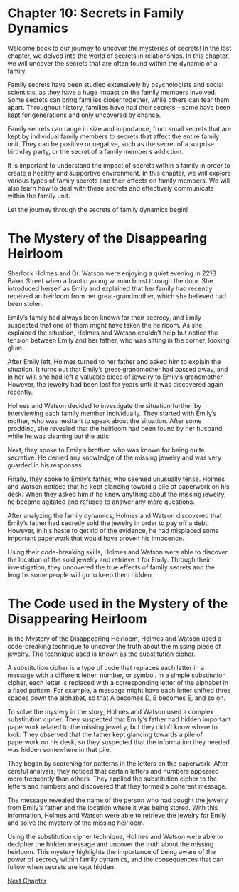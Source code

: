 # Chapter 10: Secrets in Family Dynamics

Welcome back to our journey to uncover the mysteries of secrets! In the last chapter, we delved into the world of secrets in relationships. In this chapter, we will uncover the secrets that are often found within the dynamic of a family. 

Family secrets have been studied extensively by psychologists and social scientists, as they have a huge impact on the family members involved. Some secrets can bring families closer together, while others can tear them apart. Throughout history, families have had their secrets – some have been kept for generations and only uncovered by chance. 

Family secrets can range in size and importance, from small secrets that are kept by individual family members to secrets that affect the entire family unit. They can be positive or negative, such as the secret of a surprise birthday party, or the secret of a family member’s addiction. 

It is important to understand the impact of secrets within a family in order to create a healthy and supportive environment. In this chapter, we will explore various types of family secrets and their effects on family members. We will also learn how to deal with these secrets and effectively communicate within the family unit. 

Let the journey through the secrets of family dynamics begin!
# The Mystery of the Disappearing Heirloom 

Sherlock Holmes and Dr. Watson were enjoying a quiet evening in 221B Baker Street when a frantic young woman burst through the door. She introduced herself as Emily and explained that her family had recently received an heirloom from her great-grandmother, which she believed had been stolen. 

Emily’s family had always been known for their secrecy, and Emily suspected that one of them might have taken the heirloom. As she explained the situation, Holmes and Watson couldn’t help but notice the tension between Emily and her father, who was sitting in the corner, looking glum. 

After Emily left, Holmes turned to her father and asked him to explain the situation. It turns out that Emily’s great-grandmother had passed away, and in her will, she had left a valuable piece of jewelry to Emily’s grandmother. However, the jewelry had been lost for years until it was discovered again recently. 

Holmes and Watson decided to investigate the situation further by interviewing each family member individually. They started with Emily’s mother, who was hesitant to speak about the situation. After some prodding, she revealed that the heirloom had been found by her husband while he was cleaning out the attic. 

Next, they spoke to Emily’s brother, who was known for being quite secretive. He denied any knowledge of the missing jewelry and was very guarded in his responses. 

Finally, they spoke to Emily’s father, who seemed unusually tense. Holmes and Watson noticed that he kept glancing toward a pile of paperwork on his desk. When they asked him if he knew anything about the missing jewelry, he became agitated and refused to answer any more questions. 

After analyzing the family dynamics, Holmes and Watson discovered that Emily’s father had secretly sold the jewelry in order to pay off a debt. However, in his haste to get rid of the evidence, he had misplaced some important paperwork that would have proven his innocence. 

Using their code-breaking skills, Holmes and Watson were able to discover the location of the sold jewelry and retrieve it for Emily. Through their investigation, they uncovered the true effects of family secrets and the lengths some people will go to keep them hidden.
# The Code used in the Mystery of the Disappearing Heirloom

In the Mystery of the Disappearing Heirloom, Holmes and Watson used a code-breaking technique to uncover the truth about the missing piece of jewelry. The technique used is known as the substitution cipher.

A substitution cipher is a type of code that replaces each letter in a message with a different letter, number, or symbol. In a simple substitution cipher, each letter is replaced with a corresponding letter of the alphabet in a fixed pattern. For example, a message might have each letter shifted three spaces down the alphabet, so that A becomes D, B becomes E, and so on.

To solve the mystery in the story, Holmes and Watson used a complex substitution cipher. They suspected that Emily’s father had hidden important paperwork related to the missing jewelry, but they didn’t know where to look. They observed that the father kept glancing towards a pile of paperwork on his desk, so they suspected that the information they needed was hidden somewhere in that pile.

They began by searching for patterns in the letters on the paperwork. After careful analysis, they noticed that certain letters and numbers appeared more frequently than others. They applied the substitution cipher to the letters and numbers and discovered that they formed a coherent message. 

The message revealed the name of the person who had bought the jewelry from Emily’s father and the location where it was being stored. With this information, Holmes and Watson were able to retrieve the jewelry for Emily and solve the mystery of the missing heirloom.

Using the substitution cipher technique, Holmes and Watson were able to decipher the hidden message and uncover the truth about the missing heirloom. This mystery highlights the importance of being aware of the power of secrecy within family dynamics, and the consequences that can follow when secrets are kept hidden.


[Next Chapter](11_Chapter11.md)